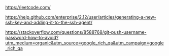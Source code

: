 https://leetcode.com/

https://help.github.com/enterprise/2.12/user/articles/generating-a-new-ssh-key-and-adding-it-to-the-ssh-agent/

https://stackoverflow.com/questions/8588768/git-push-username-password-how-to-avoid?utm_medium=organic&utm_source=google_rich_qa&utm_campaign=google_rich_qa

